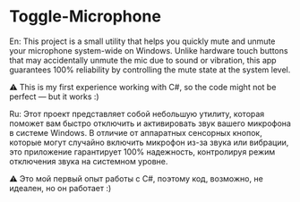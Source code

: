 # Toggle-Microphone
En:
This project is a small utility that helps you quickly mute and unmute your microphone system-wide on Windows. Unlike hardware touch buttons that may accidentally unmute the mic due to sound or vibration, this app guarantees 100% reliability by controlling the mute state at the system level.

⚠️ This is my first experience working with C#, so the code might not be perfect — but it works :)

Ru:
Этот проект представляет собой небольшую утилиту, которая поможет вам быстро отключить и активировать звук вашего микрофона в системе Windows. В отличие от аппаратных сенсорных кнопок, которые могут случайно включить микрофон из-за звука или вибрации, это приложение гарантирует 100% надежность, контролируя режим отключения звука на системном уровне.

⚠️ Это мой первый опыт работы с C#, поэтому код, возможно, не идеален, но он работает :)
